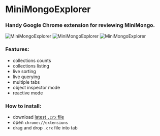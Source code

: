 # MiniMongoExplorer

### Handy Google Chrome extension for reviewing MiniMongo.

![MiniMongoExplorer](https://raw.githubusercontent.com/radekmie/MiniMongoExplorer/master/binary/MiniMongoExplorer-1.png)
![MiniMongoExplorer](https://raw.githubusercontent.com/radekmie/MiniMongoExplorer/master/binary/MiniMongoExplorer-2.png)
![MiniMongoExplorer](https://raw.githubusercontent.com/radekmie/MiniMongoExplorer/master/binary/MiniMongoExplorer-3.png)

### Features:

- collections counts
- collections listing
- live sorting
- live querying
- multiple tabs
- object inspector mode
- reactive mode

### How to install:

- download [latest `.crx` file](https://raw.githubusercontent.com/radekmie/MiniMongoExplorer/master/binary/MiniMongoExplorer-0.6.0.crx)
- open `chrome://extensions`
- drag and drop `.crx` file into tab
